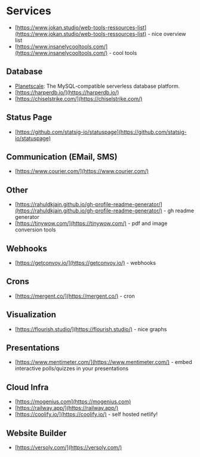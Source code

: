 # Services

- [https://www.jokan.studio/web-tools-ressources-list](https://www.jokan.studio/web-tools-ressources-list) - nice overview list
- [https://www.insanelycooltools.com/](https://www.insanelycooltools.com/) - cool tools

## Database

- [Planetscale](https://planetscale.com/): The MySQL-compatible serverless database platform.
- [https://harperdb.io/](https://harperdb.io/)
- [https://chiselstrike.com/](https://chiselstrike.com/)

## Status Page

- [https://github.com/statsig-io/statuspage](https://github.com/statsig-io/statuspage)

## Communication (EMail, SMS)

- [https://www.courier.com/](https://www.courier.com/)

## Other

- [https://rahuldkjain.github.io/gh-profile-readme-generator/](https://rahuldkjain.github.io/gh-profile-readme-generator/) - gh readme generator
- [https://tinywow.com/](https://tinywow.com/) - pdf and image conversion tools

## Webhooks

- [https://getconvoy.io/](https://getconvoy.io/) - webhooks

## Crons

- [https://mergent.co/](https://mergent.co/) - cron

## Visualization

- [https://flourish.studio/](https://flourish.studio/) - nice graphs

## Presentations

- [https://www.mentimeter.com/](https://www.mentimeter.com/) - embed interactive polls/quizzes in your presentations

## Cloud Infra

- [https://mogenius.com](https://mogenius.com)
- [https://railway.app/](https://railway.app/)
- [https://coolify.io/](https://coolify.io/) - self hosted netlify!

## Website Builder

- [https://versoly.com/](https://versoly.com/)
